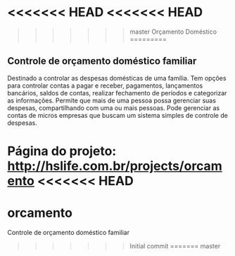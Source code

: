 <<<<<<< HEAD
<<<<<<< HEAD
=======
>>>>>>> master
Orçamento Doméstico
=========

Controle de orçamento doméstico familiar
-----------------------------------------

Destinado a controlar as despesas domésticas de uma família. Tem opções para controlar contas a pagar e receber, pagamentos, lançamentos bancários, saldos de contas, realizar fechamento de períodos e categorizar as informações. Permite que mais de uma pessoa possa gerenciar suas despesas, compartilhando com uma ou mais pessoas. Pode gerenciar as contas de micros empresas que buscam um sistema simples de controle de despesas.

Página do projeto: http://hslife.com.br/projects/orcamento
<<<<<<< HEAD
=======
orcamento
=========

Controle de orçamento doméstico familiar
>>>>>>> Initial commit
=======
>>>>>>> master

